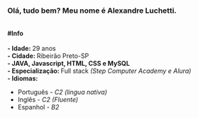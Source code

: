 ### Olá, tudo bem? Meu nome é Alexandre Luchetti.

<br/><strong>#Info</strong><br/>
<br/><strong>- Idade: </strong>29 anos
<br/><strong>- Cidade: </strong>Ribeirão Preto-SP
<br/><strong>- JAVA, Javascript, HTML, CSS e MySQL</strong>
<br/><strong>- Especialização: </strong> Full stack <i>(Step Computer Academy e Alura)</i>
<br/><strong>- Idiomas: </strong><ul>
  <li class="list-group-item">Português - <i>C2 (lingua nativa)</i></li>
  <li class="list-group-item">Inglês - <i>C2 (Fluente)</i></li>
  <li class="list-group-item">Espanhol - <i>B2</i></li>
  </ul>

<!--
**alexandreluchetti/alexandreluchetti** is a ✨ _special_ ✨ repository because its `README.md` (this file) appears on your GitHub profile.

Here are some ideas to get you started:

- 🔭 I’m currently working on ...
- 🌱 I’m currently learning ...
- 👯 I’m looking to collaborate on ...
- 🤔 I’m looking for help with ...
- 💬 Ask me about ...
- 📫 How to reach me: ...
- 😄 Pronouns: ...
- ⚡ Fun fact: ...
-->

